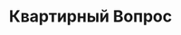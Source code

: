 --- 
title: "Квартирный Вопрос" 
site: "www.houseproblem.ru" 
town: "Феодосия" 
tel: ["+38 0507100412, +38 0509597766, +38 0502513342"] 
address: "Россия, Республика Крым, г. Феодосия, пгт. Приморский, ул. Южная 7" 
mail: "houseproblem@mail.ru" 
--- 
